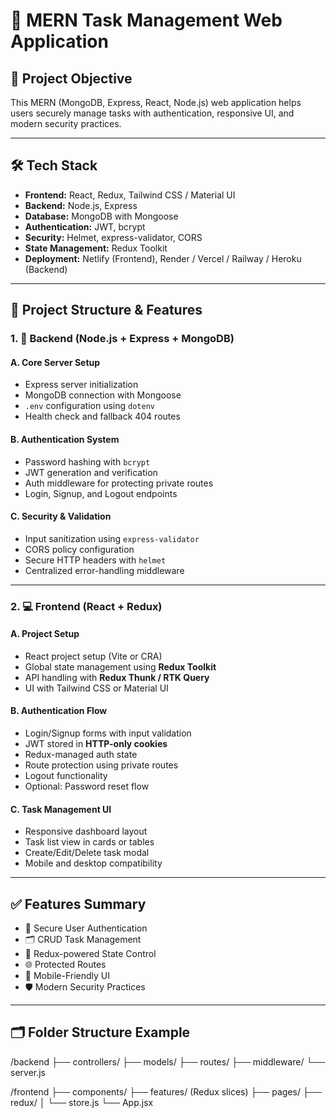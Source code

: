 # 🧩 MERN Task Management Web Application

## 📌 Project Objective

This MERN (MongoDB, Express, React, Node.js) web application helps users securely manage tasks with authentication, responsive UI, and modern security practices.

---

## 🛠️ Tech Stack

- **Frontend:** React, Redux, Tailwind CSS / Material UI  
- **Backend:** Node.js, Express  
- **Database:** MongoDB with Mongoose  
- **Authentication:** JWT, bcrypt  
- **Security:** Helmet, express-validator, CORS  
- **State Management:** Redux Toolkit  
- **Deployment:** Netlify (Frontend), Render / Vercel / Railway / Heroku (Backend)

---

## 📂 Project Structure & Features

### 1. 🔧 Backend (Node.js + Express + MongoDB)

#### A. Core Server Setup
- Express server initialization
- MongoDB connection with Mongoose
- `.env` configuration using `dotenv`
- Health check and fallback 404 routes

#### B. Authentication System
- Password hashing with `bcrypt`
- JWT generation and verification
- Auth middleware for protecting private routes
- Login, Signup, and Logout endpoints

#### C. Security & Validation
- Input sanitization using `express-validator`
- CORS policy configuration
- Secure HTTP headers with `helmet`
- Centralized error-handling middleware

---

### 2. 💻 Frontend (React + Redux)

#### A. Project Setup
- React project setup (Vite or CRA)
- Global state management using **Redux Toolkit**
- API handling with **Redux Thunk / RTK Query**
- UI with Tailwind CSS or Material UI

#### B. Authentication Flow
- Login/Signup forms with input validation
- JWT stored in **HTTP-only cookies**
- Redux-managed auth state
- Route protection using private routes
- Logout functionality
- Optional: Password reset flow

#### C. Task Management UI
- Responsive dashboard layout
- Task list view in cards or tables
- Create/Edit/Delete task modal
- Mobile and desktop compatibility

---

## ✅ Features Summary

- 🔐 Secure User Authentication  
- 🗂️ CRUD Task Management  
- 🔄 Redux-powered State Control  
- 🌐 Protected Routes  
- 📱 Mobile-Friendly UI  
- 🛡️ Modern Security Practices

---

## 🗂 Folder Structure Example
/backend
├── controllers/
├── models/
├── routes/
├── middleware/
└── server.js

/frontend
├── components/
├── features/ (Redux slices)
├── pages/
├── redux/
│ └── store.js
└── App.jsx

